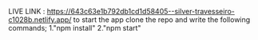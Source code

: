 LIVE LINK : https://643c63e1b792db1cd1d58405--silver-travesseiro-c1028b.netlify.app/
to start the app clone the repo and write the following commands;
1."npm install"
2."npm start"
